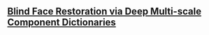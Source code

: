 ## [Blind Face Restoration via Deep Multi-scale Component Dictionaries](https://arxiv.org/pdf/2008.00418.pdf)

